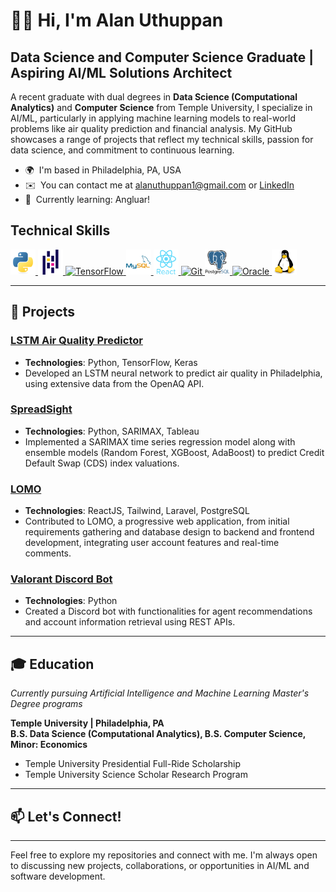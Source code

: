 # 👋🏾 Hi, I'm Alan Uthuppan
Data Science and Computer Science Graduate | Aspiring AI/ML Solutions Architect
-------------------------------------------------------------------

A recent graduate with dual degrees in **Data Science (Computational Analytics)** and **Computer Science** from Temple University, I specialize in AI/ML, particularly in applying machine learning models to real-world problems like air quality prediction and financial analysis. My GitHub showcases a range of projects that reflect my technical skills, passion for data science, and commitment to continuous learning.

*  🌍  I'm based in Philadelphia, PA, USA
*  ✉️  You can contact me at [alanuthuppan1@gmail.com](mailto:alanuthuppan1@gmail.com) or [LinkedIn](https://www.linkedin.com/in/alanuthuppan/)
*  🧠  Currently learning: Angluar!

## Technical Skills

<p align="left"> 
  <a href="https://www.python.org/" target="_blank" rel="noreferrer" title="Python"> 
    <img src="https://raw.githubusercontent.com/devicons/devicon/master/icons/python/python-original.svg" alt="Python" width="40" height="40"/> 
  </a> 
  <a href="https://pandas.pydata.org/" target="_blank" rel="noreferrer" title="Pandas"> 
    <img src="https://raw.githubusercontent.com/devicons/devicon/master/icons/pandas/pandas-original.svg" alt="Pandas" width="40" height="40"/> 
  </a> 
  <a href="https://www.tensorflow.org/" target="_blank" rel="noreferrer" title="TensorFlow"> 
    <img src="https://www.vectorlogo.zone/logos/tensorflow/tensorflow-icon.svg" alt="TensorFlow" width="40" height="40"/> 
  </a> 
  <a href="https://www.mysql.com/" target="_blank" rel="noreferrer" title="MySQL"> 
    <img src="https://raw.githubusercontent.com/devicons/devicon/master/icons/mysql/mysql-original-wordmark.svg" alt="MySQL" width="40" height="40"/> 
  </a> 
  <a href="https://reactjs.org/" target="_blank" rel="noreferrer" title="React"> 
    <img src="https://raw.githubusercontent.com/devicons/devicon/master/icons/react/react-original-wordmark.svg" alt="React" width="40" height="40"/> 
  </a> 
  <a href="https://git-scm.com/" target="_blank" rel="noreferrer" title="Git"> 
    <img src="https://www.vectorlogo.zone/logos/git-scm/git-scm-icon.svg" alt="Git" width="40" height="40"/> 
  </a>
  <a href="https://www.postgresql.org/" target="_blank" rel="noreferrer" title="PostgreSQL"> 
    <img src="https://raw.githubusercontent.com/devicons/devicon/master/icons/postgresql/postgresql-original-wordmark.svg" alt="PostgreSQL" width="40" height="40"/> 
  </a>
  <a href="https://www.oracle.com/" target="_blank" rel="noreferrer" title="Oracle"> 
    <img src="https://www.vectorlogo.zone/logos/oracle/oracle-icon.svg" alt="Oracle" width="40" height="40"/> 
  </a>
  <a href="https://www.linux.org/" target="_blank" rel="noreferrer" title="Linux"> 
    <img src="https://raw.githubusercontent.com/devicons/devicon/master/icons/linux/linux-original.svg" alt="Linux" width="40" height="40"/> 
  </a>
</p>


---


## 🚀 Projects

### [LSTM Air Quality Predictor](https://github.com/AlanU21/LSTM_AirQuality_Predictor)
- **Technologies**: Python, TensorFlow, Keras
- Developed an LSTM neural network to predict air quality in Philadelphia, using extensive data from the OpenAQ API.

### [SpreadSight](https://github.com/AlanU21/SpreadSight)
- **Technologies**: Python, SARIMAX, Tableau
- Implemented a SARIMAX time series regression model along with ensemble models (Random Forest, XGBoost, AdaBoost) to predict Credit Default Swap (CDS) index valuations.

### [LOMO](https://github.com/Capstone-Projects-2023-Fall/project-lomo-in-person-gaming-app)
- **Technologies**: ReactJS, Tailwind, Laravel, PostgreSQL
- Contributed to LOMO, a progressive web application, from initial requirements gathering and database design to backend and frontend development, integrating user account features and real-time comments.

### [Valorant Discord Bot](https://github.com/cis3296s23/project-02-valorant-discord-bot)
- **Technologies**: Python
- Created a Discord bot with functionalities for agent recommendations and account information retrieval using REST APIs.

---

## 🎓 Education

*Currently pursuing Artificial Intelligence and Machine Learning Master's Degree programs*

**Temple University | Philadelphia, PA**  
**B.S. Data Science (Computational Analytics), B.S. Computer Science, Minor: Economics**  
- Temple University Presidential Full-Ride Scholarship
- Temple University Science Scholar Research Program

---


## 📫 Let's Connect!



---

Feel free to explore my repositories and connect with me. I'm always open to discussing new projects, collaborations, or opportunities in AI/ML and software development.
